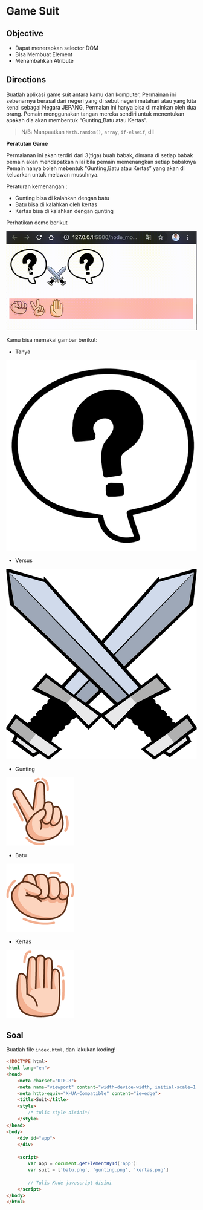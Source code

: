 # Game Suit

## Objective

- Dapat menerapkan selector DOM
- Bisa Membuat Element
- Menambahkan Atribute

## Directions
Buatlah aplikasi game suit antara kamu dan komputer, Permainan ini sebenarnya berasal dari negeri yang di sebut negeri matahari atau yang kita kenal sebagai Negara JEPANG, Permaian ini hanya bisa di mainkan oleh dua orang. Pemain menggunakan tangan mereka sendiri untuk menentukan apakah dia akan membentuk “Gunting,Batu atau Kertas”.

> N/B: Manpaatkan `Math.random()`, `array`, `if-elseif`, dll

**Peratutan Game**

Permaianan ini akan terdiri dari 3(tiga) buah babak, dimana di setiap babak pemain akan mendapatkan nilai bila pemain memenangkan setiap babaknya
Pemain hanya boleh mebentuk “Gunting,Batu atau Kertas” yang akan di keluarkan untuk melawan musuhnya.

Peraturan kemenangan :
- Gunting bisa di kalahkan dengan batu
- Batu bisa di kalahkan oleh kertas
- Kertas bisa di kalahkan dengan gunting

Perhatikan demo berikut

![Suit](../assets/suit.gif)


Kamu bisa memakai gambar berikut:

- Tanya

![Tanya](../assets/tanya.png)

- Versus

![vs](../assets/vs.png)

- Gunting

![Gunting](../assets/gunting.png)

- Batu

![Batu](../assets/batu.png)

- Kertas

![Kertas](../assets/kertas.png)

## Soal
Buatlah file `index.html`, dan lakukan koding! 

```html
<!DOCTYPE html>
<html lang="en">
<head>
    <meta charset="UTF-8">
    <meta name="viewport" content="width=device-width, initial-scale=1.0">
    <meta http-equiv="X-UA-Compatible" content="ie=edge">
    <title>Suit</title>
    <style>
        /* tulis style disini*/
    </style>
</head>
<body>
    <div id="app">
    </div>

    <script>
        var app = document.getElementById('app')
        var suit = ['batu.png', 'gunting.png', 'kertas.png']

        // Tulis Kode javascript disini
    </script>
</body>
</html>
```